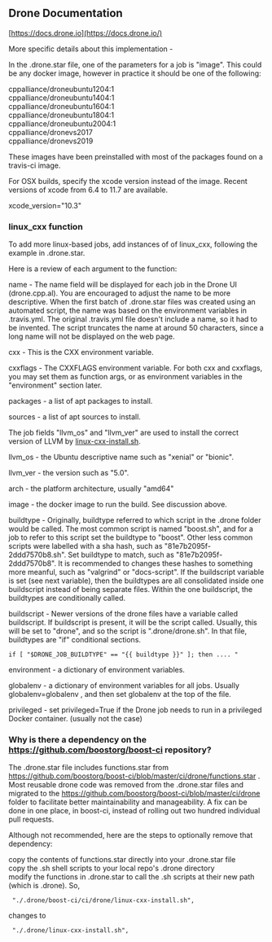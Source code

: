 
## Drone Documentation

[https://docs.drone.io](https://docs.drone.io/)

More specific details about this implementation -

In the .drone.star file, one of the parameters for a job is "image".  This could be any docker image, however in practice it should be one of the following:  
  
cppalliance/droneubuntu1204:1  
cppalliance/droneubuntu1404:1  
cppalliance/droneubuntu1604:1  
cppalliance/droneubuntu1804:1  
cppalliance/droneubuntu2004:1  
cppalliance/dronevs2017  
cppalliance/dronevs2019  
  
These images have been preinstalled with most of the packages found on a travis-ci image.  

For OSX builds, specify the xcode version instead of the image. Recent versions of xcode from 6.4 to 11.7 are available.  
  
xcode_version="10.3"  

### linux_cxx function

To add more linux-based jobs, add instances of of linux_cxx, following the example in .drone.star. 

Here is a review of each argument to the function:

name - The name field will be displayed for each job in the Drone UI (drone.cpp.al). You are encouraged to adjust the name to be more descriptive. When the first batch of .drone.star files was created using an automated script, the name was based on the environment variables in .travis.yml. The original .travis.yml file doesn't include a name, so it had to be invented. The script truncates the name at around 50 characters, since a long name will not be displayed on the web page.

cxx - This is the CXX environment variable.

cxxflags - The CXXFLAGS environment variable. For both cxx and cxxflags, you may set them as function args, or as environment variables in the "environment" section later.  

packages - a list of apt packages to install.

sources - a list of apt sources to install.

The job fields "llvm_os" and "llvm_ver" are used to install the correct version of LLVM by [linux-cxx-install.sh](https://github.com/boostorg/boost-ci/blob/master/ci/drone/linux-cxx-install.sh).  

llvm_os - the Ubuntu descriptive name such as "xenial" or "bionic".  

llvm_ver - the version such as "5.0".  

arch - the platform architecture, usually "amd64"

image - the docker image to run the build. See discussion above. 

buildtype - Originally, buildtype referred to which script in the .drone folder would be called. The most common script is named "boost.sh", and for a job to refer to this script set the buildtype to "boost". Other less common scripts were labelled with a sha hash, such as "81e7b2095f-2ddd7570b8.sh". Set buildtype to match, such as "81e7b2095f-2ddd7570b8". It is recommended to changes these hashes to something more meanful, such as "valgrind" or "docs-script".  If the buildscript variable is set (see next variable), then the buildtypes are all consolidated inside one buildscript instead of being separate files. Within the one buildscript, the buildtypes are conditionally called.  

buildscript - Newer versions of the drone files have a variable called buildscript. If buildscript is present, it will be the script called. Usually, this will be set to "drone", and so the script is ".drone/drone.sh". In that file, buildtypes are "if" conditional sections.  

```
if [ "$DRONE_JOB_BUILDTYPE" == "{{ buildtype }}" ]; then .... "
```

environment - a dictionary of environment variables.  

globalenv - a dictionary of environment variables for all jobs. Usually globalenv=globalenv , and then set globalenv at the top of the file.  

privileged - set privileged=True if the Drone job needs to run in a privileged Docker container. (usually not the case)  

### Why is there a dependency on the https://github.com/boostorg/boost-ci repository?  

The .drone.star file includes functions.star from https://github.com/boostorg/boost-ci/blob/master/ci/drone/functions.star . Most reusable drone code was removed from the .drone.star files and migrated to the https://github.com/boostorg/boost-ci/blob/master/ci/drone folder to facilitate better maintainability and manageability.  A fix can be done in one place, in boost-ci, instead of rolling out two hundred individual pull requests.   

Although not recommended, here are the steps to optionally remove that dependency:  

copy the contents of functions.star directly into your .drone.star file  
copy the .sh shell scripts to your local repo's .drone directory  
modify the functions in .drone.star to call the .sh scripts at their new path (which is .drone). So,  
```
 "./.drone/boost-ci/ci/drone/linux-cxx-install.sh",
```
changes to  
```
 "./.drone/linux-cxx-install.sh",
```

